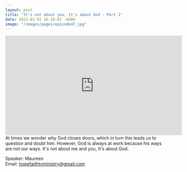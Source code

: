 ```yaml
---
layout: post
title: "It's not about you, It's about God - Part 1"
date: 2023-01-01 16:16:01 -0600
image: "/images/pages/episode47.jpg"
---
```


<iframe width="560" height="315" src="https://www.youtube.com/embed/uW9nb2yaEWU" title="YouTube video player" frameborder="0" allow="accelerometer; autoplay; clipboard-write; encrypted-media; gyroscope; picture-in-picture; web-share" allowfullscreen></iframe>
At times we wonder why God closes doors, which in turn this leads us to question and doubt him. However, God is always at work because his ways are not our ways. It's not about me and you, It's about God.

Speaker: Maureen <br>
Email: hopefaithtvministry@gmail.com
